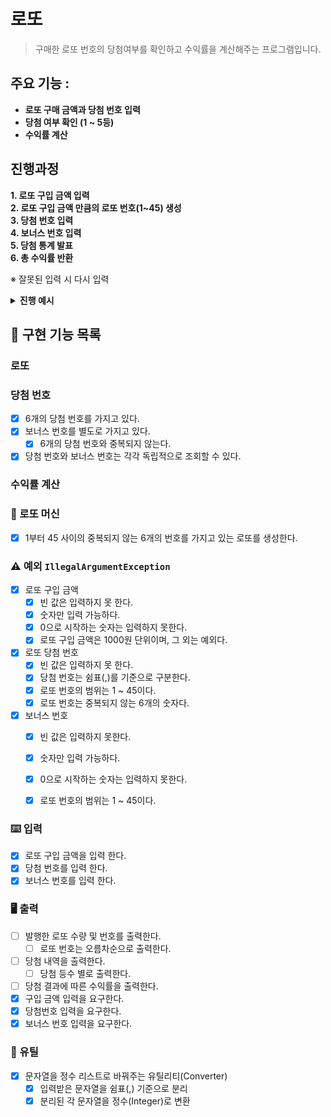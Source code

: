 # 로또

> 구매한 로또 번호의 당첨여부를 확인하고 수익률을 계산해주는 프로그램입니다.

## 주요 기능 :
- **로또 구매 금액과 당첨 번호 입력**
- **당첨 여부 확인 (1 ~ 5등)**
- **수익률 계산**


## 진행과정 
**1. 로또 구입 금액 입력**  <br>
**2. 로또 구입 금액 만큼의 로또 번호(1~45) 생성**  <br>
**3. 당첨 번호 입력** <br>
**4. 보너스 번호 입력** <br>
**5. 당첨 통계 발표** <br>
**6. 총 수익률 반환** <br>

※ 잘못된 입력 시 다시 입력
<details><summary> <strong>진행 예시 </strong>
</summary>  

```text
구입금액을 입력해 주세요.
8000

8개를 구매했습니다.
[8, 21, 23, 41, 42, 43] 
[3, 5, 11, 16, 32, 38] 
[7, 11, 16, 35, 36, 44] 
[1, 8, 11, 31, 41, 42] 
[13, 14, 16, 38, 42, 45] 
[7, 11, 30, 40, 42, 43] 
[2, 13, 22, 32, 38, 45] 
[1, 3, 5, 14, 22, 45]

당첨 번호를 입력해 주세요.
1,2,3,4,5,6

보너스 번호를 입력해 주세요.
7

당첨 통계
---
3개 일치 (5,000원) - 1개
4개 일치 (50,000원) - 0개
5개 일치 (1,500,000원) - 0개
5개 일치, 보너스 볼 일치 (30,000,000원) - 0개
6개 일치 (2,000,000,000원) - 0개
총 수익률은 62.5%입니다.
```
</details>

## 📌 구현 기능 목록

### 로또

### 당첨 번호
- [x] 6개의 당첨 번호를 가지고 있다.
- [x] 보너스 번호를 별도로 가지고 있다.
  - [x] 6개의 당첨 번호와 중복되지 않는다.
- [x] 당첨 번호와 보너스 번호는 각각 독립적으로 조회할 수 있다.
### 수익률 계산

### 🎰 로또 머신
- [x] 1부터 45 사이의 중복되지 않는 6개의 번호를 가지고 있는 로또를 생성한다.
### ⚠️ 예외 ```IllegalArgumentException```
- [x] 로또 구입 금액
  - [x] 빈 값은 입력하지 못 한다.
  - [x] 숫자만 입력 가능하다.
  - [x] 0으로 시작하는 숫자는 입력하지 못한다.
  - [x] 로또 구입 금액은 1000원 단위이며, 그 외는 예외다.
- [x] 로또 당첨 번호 
  - [x] 빈 값은 입력하지 못 한다.
  - [x] 당첨 번호는 쉼표(,)를 기준으로 구분한다.
  - [x] 로또 번호의 범위는 1 ~ 45이다.
  - [x] 로또 번호는 중복되지 않는 6개의 숫자다.
- [x] 보너스 번호
  - [x] 빈 값은 입력하지 못한다.
  - [x] 숫자만 입력 가능하다.
  - [x] 0으로 시작하는 숫자는 입력하지 못한다.
  - [x] 로또 번호의 범위는 1 ~ 45이다.


### ⌨️ 입력
- [x] 로또 구입 금액을 입력 한다.
- [x] 당첨 번호를 입력 한다.
- [x] 보너스 번호를 입력 한다.

### 🖥️ 출력
- [ ] 발행한 로또 수량 및 번호를 출력한다.
  - [ ] 로또 번호는 오름차순으로 출력한다.
- [ ] 당첨 내역을 출력한다.
  - [ ] 당첨 등수 별로 출력한다.
- [ ] 당첨 결과에 따른 수익률을 출력한다.
- [x] 구입 금액 입력을 요구한다.
- [x] 당첨번호 입력을 요구한다.
- [x] 보너스 번호 입력을 요구한다.

### 🔧 유틸
- [x] 문자열을 정수 리스트로 바꿔주는 유틸리티(Converter)
  - [x] 입력받은 문자열을 쉼표(,) 기준으로 분리
  - [x] 분리된 각 문자열을 정수(Integer)로 변환